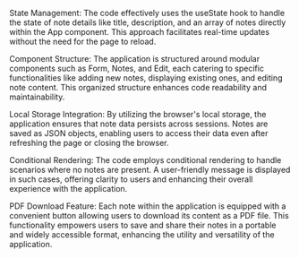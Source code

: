 State Management: The code effectively uses the useState hook to handle the state of note details like title, description, and an array of notes directly within the App component. This approach facilitates real-time updates without the need for the page to reload.

Component Structure: The application is structured around modular components such as Form, Notes, and Edit, each catering to specific functionalities like adding new notes, displaying existing ones, and editing note content. This organized structure enhances code readability and maintainability.

Local Storage Integration: By utilizing the browser's local storage, the application ensures that note data persists across sessions. Notes are saved as JSON objects, enabling users to access their data even after refreshing the page or closing the browser.

Conditional Rendering: The code employs conditional rendering to handle scenarios where no notes are present. A user-friendly message is displayed in such cases, offering clarity to users and enhancing their overall experience with the application.

PDF Download Feature: Each note within the application is equipped with a convenient button allowing users to download its content as a PDF file. This functionality empowers users to save and share their notes in a portable and widely accessible format, enhancing the utility and versatility of the application.
